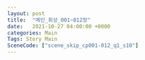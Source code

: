 ```yaml
---
layout: post
title:  "메인_회상_001~012장"
date:   2021-10-27 04:00:00 +0000
categories: Main
Tags: Story Main
SceneCode: ["scene_skip_cp001-012_q1_s10"]
---
```

